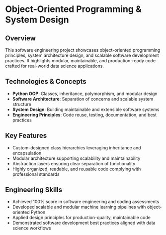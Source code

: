 # Object-Oriented Programming & System Design

## Overview
This software engineering project showcases object-oriented programming principles, system architecture design, and scalable software development practices. It highlights modular, maintainable, and production-ready code crafted for real-world data science applications.

## Technologies & Concepts
- **Python OOP**: Classes, inheritance, polymorphism, and modular design
- **Software Architecture**: Separation of concerns and scalable system structure
- **System Design**: Building maintainable and extensible software systems
- **Engineering Principles**: Code reuse, testing, documentation, and best practices

## Key Features
- Custom-designed class hierarchies leveraging inheritance and encapsulation
- Modular architecture supporting scalability and maintainability
- Abstraction layers ensuring clear separation of functionality
- Highly organized, readable, and reusable code complying with professional standards

## Engineering Skills
- Achieved 100% score in software engineering and coding assessments
- Developed scalable and modular machine learning pipelines with object-oriented Python
- Applied design principles for production-quality, maintainable code
- Demonstrated software development best practices aligned with data science workflows
